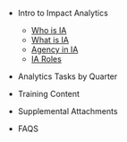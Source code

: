 <!-- _sidebar.md -->
- Intro to Impact Analytics
    - [Who is IA](ia_who.md)
    - [What is IA](ia_what.md)
    - [Agency in IA](ia_agency.md)
    - [IA Roles](ia_roles.md)

- Analytics Tasks by Quarter

- Training Content

- Supplemental Attachments

- FAQS